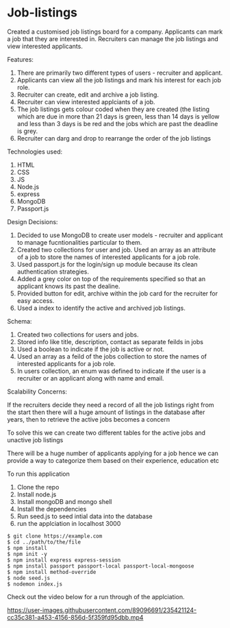 # Job-listings

Created a customised job listings board for a company. Applicants can mark a job that they are interested in. Recruiters can manage the job listings and view interested applicants.

Features:
1. There are primarily two different types of users - recruiter and applicant.
2. Applicants can view all the job listings and mark his interest for each job role.
3. Recruiter can create, edit and archive a job listing.
4. Recruiter can view interested applciants of a job.
5. The job listings gets colour coded when they are created (the listing which are due in more than 21 days is green, less than 14 days is yellow and less than 3 days is be red and the jobs which are past the deadline is grey.
6. Recruiter can darg and drop to rearrange the order of the job listings

Technologies used:
1. HTML
2. CSS 
3. JS
4. Node.js
5. express
6. MongoDB
7. Passport.js

Design Decisions:

1. Decided to use MongoDB to create user models - recruiter and applicant to manage fucntionalities particular to them.
2. Created two collections for user and job. Used an array as an attribute of a job to store the names of interested applicants for a job role.
3. Used passport.js for the login/sign up module because its clean authentication strategies.
4. Added a grey color on top of the requirements specified so that an applicant knows its past the dealine.
5. Provided button for edit, archive within the job card for the recruiter for easy access.
6. Used a index to identify the active and archived job listings.

Schema:

1. Created two collections for users and jobs. 
2. Stored info like title, description, contact as separate feilds in jobs
3. Used a boolean to indicate if the job is active or not.
4. Used an array as a feild of the jobs collection to store the names of interested applicants for a job role.
5. In users collection, an enum was defined to indicate if the user is a recruiter or an applicant along with name and email.

 
Scalability Concerns:

If the recruiters decide they need a record of all the job listings right from the start then there will a huge amount of listings in the database after years, then to retrieve the active jobs becomes a concern

To solve this we can create two different tables for the active jobs and unactive job listings

There will be a huge number of applicants applying for a job hence we can provide a way to categorize them based on their experience, education etc

To run this application

1. Clone the repo
2. Install node.js
3. Install mongoDB and mongo shell
4. Install the dependencies
5. Run seed.js to seed intial data into the database
6. run the applciation in localhost 3000
```
$ git clone https://example.com
$ cd ../path/to/the/file
$ npm install
$ npm init -y
$ npm install express express-session
$ npm install passport passport-local passport-local-mongoose
$ npm install method-override
$ node seed.js
$ nodemon index.js
```
Check out the video below for a run through of the applciation.

https://user-images.githubusercontent.com/89096691/235421124-cc35c381-a453-4156-856d-5f359fd95dbb.mp4

